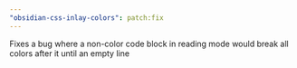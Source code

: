 ```yaml
---
"obsidian-css-inlay-colors": patch:fix
---
```


Fixes a bug where a non-color code block in reading mode would break all colors after it until an empty line
